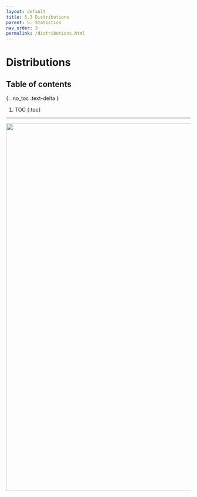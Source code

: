 ```yaml
---
layout: default
title: 5.3 Distributions
parent: 5. Statistics
nav_order: 3
permalink: /distributions.html
---
```


# Distributions

## Table of contents
{: .no_toc .text-delta }

1. TOC
{:toc}


---

<div style="text-align: center;">
<img src="images/icons/under_construction.svg" alt="a" width="1500" height="1000" class="img-responsive">
</div>